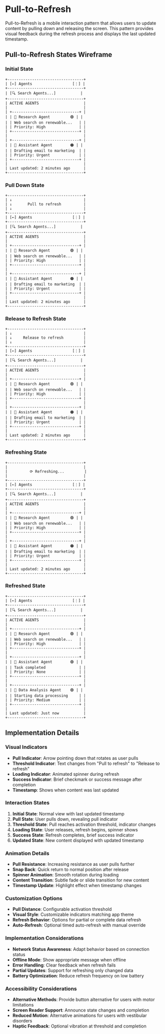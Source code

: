 # Pull-to-Refresh

Pull-to-Refresh is a mobile interaction pattern that allows users to update content by pulling down and releasing the screen. This pattern provides visual feedback during the refresh process and displays the last updated timestamp.

## Pull-to-Refresh States Wireframe

### Initial State
```
+----------------------------------+
| [←] Agents                  [⋮] |
+----------------------------------+
| [🔍 Search Agents...]           |
+----------------------------------+
| ACTIVE AGENTS                    |
|                                  |
| +------------------------------+ |
| | 🤖 Research Agent         🟢 | |
| | Web search on renewable...   | |
| | Priority: High               | |
| +------------------------------+ |
|                                  |
| +------------------------------+ |
| | 🤖 Assistant Agent        🟠 | |
| | Drafting email to marketing  | |
| | Priority: Urgent             | |
| +------------------------------+ |
|                                  |
| Last updated: 2 minutes ago      |
+----------------------------------+
```

### Pull Down State
```
+----------------------------------+
| ↓                                |
| ↓       Pull to refresh          |
| ↓                                |
+----------------------------------+
| [←] Agents                  [⋮] |
+----------------------------------+
| [🔍 Search Agents...]           |
+----------------------------------+
| ACTIVE AGENTS                    |
|                                  |
| +------------------------------+ |
| | 🤖 Research Agent         🟢 | |
| | Web search on renewable...   | |
| | Priority: High               | |
| +------------------------------+ |
|                                  |
| +------------------------------+ |
| | 🤖 Assistant Agent        🟠 | |
| | Drafting email to marketing  | |
| | Priority: Urgent             | |
| +------------------------------+ |
|                                  |
| Last updated: 2 minutes ago      |
+----------------------------------+
```

### Release to Refresh State
```
+----------------------------------+
| ↓                                |
| ↓     Release to refresh         |
| ↓                                |
+----------------------------------+
| [←] Agents                  [⋮] |
+----------------------------------+
| [🔍 Search Agents...]           |
+----------------------------------+
| ACTIVE AGENTS                    |
|                                  |
| +------------------------------+ |
| | 🤖 Research Agent         🟢 | |
| | Web search on renewable...   | |
| | Priority: High               | |
| +------------------------------+ |
|                                  |
| +------------------------------+ |
| | 🤖 Assistant Agent        🟠 | |
| | Drafting email to marketing  | |
| | Priority: Urgent             | |
| +------------------------------+ |
|                                  |
| Last updated: 2 minutes ago      |
+----------------------------------+
```

### Refreshing State
```
+----------------------------------+
|                                  |
|          ⟳ Refreshing...         |
|                                  |
+----------------------------------+
| [←] Agents                  [⋮] |
+----------------------------------+
| [🔍 Search Agents...]           |
+----------------------------------+
| ACTIVE AGENTS                    |
|                                  |
| +------------------------------+ |
| | 🤖 Research Agent         🟢 | |
| | Web search on renewable...   | |
| | Priority: High               | |
| +------------------------------+ |
|                                  |
| +------------------------------+ |
| | 🤖 Assistant Agent        🟠 | |
| | Drafting email to marketing  | |
| | Priority: Urgent             | |
| +------------------------------+ |
|                                  |
| Last updated: 2 minutes ago      |
+----------------------------------+
```

### Refreshed State
```
+----------------------------------+
| [←] Agents                  [⋮] |
+----------------------------------+
| [🔍 Search Agents...]           |
+----------------------------------+
| ACTIVE AGENTS                    |
|                                  |
| +------------------------------+ |
| | 🤖 Research Agent         🟢 | |
| | Web search on renewable...   | |
| | Priority: High               | |
| +------------------------------+ |
|                                  |
| +------------------------------+ |
| | 🤖 Assistant Agent        🟢 | |
| | Task completed               | |
| | Priority: None               | |
| +------------------------------+ |
|                                  |
| +------------------------------+ |
| | 🤖 Data Analysis Agent    🟢 | |
| | Starting data processing     | |
| | Priority: Medium             | |
| +------------------------------+ |
|                                  |
| Last updated: Just now           |
+----------------------------------+
```

## Implementation Details

### Visual Indicators
- **Pull Indicator**: Arrow pointing down that rotates as user pulls
- **Threshold Indicator**: Text changes from "Pull to refresh" to "Release to refresh"
- **Loading Indicator**: Animated spinner during refresh
- **Success Indicator**: Brief checkmark or success message after completion
- **Timestamp**: Shows when content was last updated

### Interaction States
1. **Initial State**: Normal view with last updated timestamp
2. **Pull State**: User pulls down, revealing pull indicator
3. **Threshold State**: Pull reaches activation threshold, indicator changes
4. **Loading State**: User releases, refresh begins, spinner shows
5. **Success State**: Refresh completes, brief success indicator
6. **Updated State**: New content displayed with updated timestamp

### Animation Details
- **Pull Resistance**: Increasing resistance as user pulls further
- **Snap Back**: Quick return to normal position after release
- **Spinner Animation**: Smooth rotation during loading
- **Content Transition**: Subtle fade or slide transition for new content
- **Timestamp Update**: Highlight effect when timestamp changes

### Customization Options
- **Pull Distance**: Configurable activation threshold
- **Visual Style**: Customizable indicators matching app theme
- **Refresh Behavior**: Options for partial or complete data refresh
- **Auto-Refresh**: Optional timed auto-refresh with manual override

### Implementation Considerations
- **Network Status Awareness**: Adapt behavior based on connection status
- **Offline Mode**: Show appropriate message when offline
- **Error Handling**: Clear feedback when refresh fails
- **Partial Updates**: Support for refreshing only changed data
- **Battery Optimization**: Reduce refresh frequency on low battery

### Accessibility Considerations
- **Alternative Methods**: Provide button alternative for users with motor limitations
- **Screen Reader Support**: Announce state changes and completion
- **Reduced Motion**: Alternative animations for users with vestibular disorders
- **Haptic Feedback**: Optional vibration at threshold and completion

